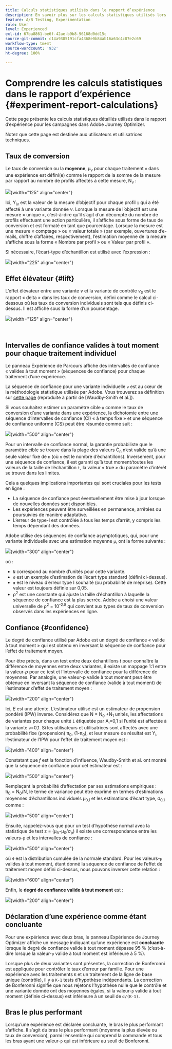 ```yaml
---
title: Calculs statistiques utilisés dans le rapport d’expérience
description: En savoir plus sur les calculs statistiques utilisés lors de l’exécution de rapports d’expérience
feature: A/B Testing, Experimentation
role: User
level: Experienced
exl-id: 67ba8861-be6f-42ae-b9b8-96168d0dd15c
source-git-commit: c14a9385191cfa4368e0b84ab16a63c4c87e2c69
workflow-type: tm+mt
source-wordcount: '932'
ht-degree: 100%

---
```


# Comprendre les calculs statistiques dans le rapport d’expérience {#experiment-report-calculations}

Cette page présente les calculs statistiques détaillés utilisés dans le rapport d’expérience pour les campagnes dans Adobe Journey Optimizer.

Notez que cette page est destinée aux utilisateurs et utilisatrices techniques.

## Taux de conversion

Le taux de conversion ou la **moyenne**, μ<sub>ν</sub> pour chaque traitement `ν` dans une expérience est défini(e) comme le rapport de la somme de la mesure par rapport au nombre de profils affectés à cette mesure, N<sub>ν</sub> :

![](assets/statistical_1.png){width="125" align="center"}

Ici, Y<sub>iν</sub> est la valeur de la mesure d’objectif pour chaque profil `i` qui a été affecté à une variante donnée *ν*. Lorsque la mesure de l’objectif est une mesure « unique », c’est-à-dire qu’il s’agit d’un décompte du nombre de profils effectuant une action particulière, il s’affiche sous forme de taux de conversion et est formaté en tant que pourcentage. Lorsque la mesure est une mesure « comptage » ou « valeur totale » (par exemple, ouvertures d’e-mails, chiffre d’affaires, respectivement), l’estimation moyenne de la mesure s’affiche sous la forme « Nombre par profil » ou « Valeur par profil ».

Si nécessaire, l’écart-type d’échantillon est utilisé avec l’expression :

![](assets/statistical_2.png){width="225" align="center"}

## Effet élévateur {#lift}

L’effet élévateur entre une variante *ν* et la variante de contrôle *ν<sub>0</sub>* est le rapport « delta » dans les taux de conversion, défini comme le calcul ci-dessous où les taux de conversion individuels sont tels que définis ci-dessus. Il est affiché sous la forme d’un pourcentage.

![](assets/statistical_3.png){width="125" align="center"}

</br>

## Intervalles de confiance valides à tout moment pour chaque traitement individuel

Le panneau Expérience de Parcours affiche des intervalles de confiance « valides à tout moment » (séquences de confiance) pour chaque traitement d’une expérience.

La séquence de confiance pour une variante individuelle `ν` est au cœur de la méthodologie statistique utilisée par Adobe. Vous trouverez sa définition sur [cette page](https://doi.org/10.48550/arXiv.2103.06476) (reproduite à partir de [Waudby-Smith et al.]).

Si vous souhaitez estimer un paramètre cible `ψ` comme le taux de conversion d’une variante dans une expérience, la dichotomie entre une séquence d’intervalles de confiance (CI) « à temps fixe » et une séquence de confiance uniforme (CS) peut être résumée comme suit :

![](assets/statistical_4.png){width="500" align="center"}

Pour un intervalle de confiance normal, la garantie probabiliste que le paramètre cible se trouve dans la plage des valeurs Ċ<sub>n</sub> n’est valide qu’à une seule valeur fixe de `n` (où `n` est le nombre d’échantillons). Inversement, pour une séquence de confiance, il est garanti qu’à tout moment/toutes les valeurs de la taille de l’échantillon `t`, la valeur « true » du paramètre d’intérêt se trouve dans les limites.

Cela a quelques implications importantes qui sont cruciales pour les tests en ligne :

* La séquence de confiance peut éventuellement être mise à jour lorsque de nouvelles données sont disponibles.
* Les expériences peuvent être surveillées en permanence, arrêtées ou poursuivies de manière adaptative.
* L’erreur de type-I est contrôlée à tous les temps d’arrêt, y compris les temps dépendant des données.

Adobe utilise des séquences de confiance asymptotiques, qui, pour une variante individuelle avec une estimation moyenne `μ`, ont la forme suivante :

![](assets/statistical_5.png){width="300" align="center"}

où :

* `N` correspond au nombre d’unités pour cette variante.
* `σ` est un exemple d’estimation de l’écart type standard (défini ci-dessus).
* `α` est le niveau d’erreur type I souhaité (ou probabilité de méprise). Cette valeur est toujours définie sur 0,05.
* ρ<sup>2</sup> est une constante qui ajuste la taille d’échantillon à laquelle la séquence de confiance est la plus serrée. Adobe a choisi une valeur universelle de ρ<sup>2</sup> = 10<sup>-2.8</sup> qui convient aux types de taux de conversion observés dans les expériences en ligne.

## Confiance {#confidence}

Le degré de confiance utilisé par Adobe est un degré de confiance « valide à tout moment » qui est obtenu en inversant la séquence de confiance pour l’effet de traitement moyen.

Pour être précis, dans un test entre deux échantillons *t* pour connaître la différence de moyennes entre deux variantes, il existe un mappage 1:1 entre la valeur-*p* pour ce test et l’intervalle de confiance pour la différence de moyennes. Par analogie, une valeur-*p* valide à tout moment peut être obtenue en inversant la séquence de confiance (valide à tout moment) de l’estimateur d’effet de traitement moyen :

![](assets/statistical_6.png){width="200" align="center"}

Ici, *E* est une attente. L’estimateur utilisé est un estimateur de propension pondéré (IPW) inverse. Considérez que N = N<sub>0</sub> +N<sub>1</sub> unités, les affectations de variantes pour chaque unité `i` étiquetée par A<sub>i</sub>=0,1 si l’unité est affectée à la variante `ν`=0,1. Si les utilisateurs et utilisatrices sont affectés avec une probabilité fixe (propension) π<sub>0</sub>, (1-π<sub>0</sub>), et leur mesure de résultat est Y<sub>i</sub>, l’estimateur de l’IPW pour l’effet de traitement moyen est :

![](assets/statistical_12.png){width="400" align="center"}

Constatant que *f* est la fonction d’influence, Waudby-Smith et al. ont montré que la séquence de confiance pour cet estimateur est :

![](assets/statistical_7.png){width="500" align="center"}

Remplaçant la probabilité d’affectation par ses estimations empiriques : π<sub>0</sub> = N<sub>0</sub>/N, le terme de variance peut être exprimé en termes d’estimations moyennes d’échantillons individuels μ<sub>0,1</sub> et les estimations d’écart type, σ<sub>0,1</sub> comme :

![](assets/statistical_8.png){width="500" align="center"}

Ensuite, rappelez-vous que pour un test d’hypothèse normal avec la statistique de test z = (μ<sub>A</sub>-μ<sub>0</sub>/σ<sub>p</sub>) il existe une correspondance entre les valeurs-`p` et les intervalles de confiance :

![](assets/statistical_9.png){width="500" align="center"}

où `Φ` est la distribution cumulée de la normale standard. Pour les valeurs-`p` valides à tout moment, étant donné la séquence de confiance de l’effet de traitement moyen défini ci-dessus, nous pouvons inverser cette relation :

![](assets/statistical_10.png){width="600" align="center"}

Enfin, le **degré de confiance valide à tout moment** est :

![](assets/statistical_11.png){width="200" align="center"}

## Déclaration d’une expérience comme étant concluante

Pour une expérience avec deux bras, le panneau Expérience de Journey Optimizer affiche un message indiquant qu’une expérience est **concluante** lorsque le degré de confiance valide à tout moment dépasse 95 % (c’est-à-dire lorsque la valeur-`p` valide à tout moment est inférieure à 5 %).

Lorsque plus de deux variantes sont présentes, la correction de Bonferonni est appliquée pour contrôler le taux d’erreur par famille. Pour une expérience avec les traitements `K` et un traitement de la ligne de base unique (contrôle), il y a `K-1` tests d’hypothèse indépendants. La correction de Bonferonni signifie que nous rejetons l’hypothèse nulle que le contrôle et une variante donnée ont des moyennes égales, si la valeur-`p` valide à tout moment (définie ci-dessus) est inférieure à un seuil de `α/(K-1)`.

## Bras le plus performant

Lorsqu’une expérience est déclarée concluante, le bras le plus performant s’affiche. Il s’agit du bras le plus performant (moyenne la plus élevée ou taux de conversion), parmi l’ensemble qui comprend la commande et tous les bras ayant une valeur-`p` qui est inférieure au seuil de Bonferonni.
